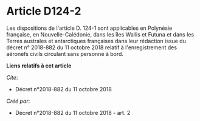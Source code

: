 # Article D124-2

Les dispositions de l'article D. 124-1 sont applicables en Polynésie française, en Nouvelle-Calédonie, dans les îles Wallis
et Futuna et dans les Terres australes et antarctiques françaises dans leur rédaction issue du décret n° 2018-882 du 11
octobre 2018 relatif à l'enregistrement des aéronefs civils circulant sans personne à bord.

**Liens relatifs à cet article**

_Cite_:

  - Décret n°2018-882 du 11 octobre 2018

_Créé par_:

  - Décret n°2018-882 du 11 octobre 2018 - art. 2
